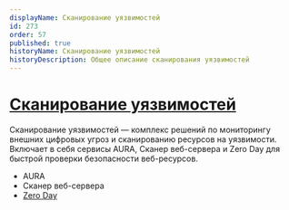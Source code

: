 ```yaml
---
displayName: Сканирование уязвимостей
id: 273
order: 57
published: true
historyName: Сканирование уязвимостей
historyDescription: Общее описание сканирования уязвимостей
---
```


# [Сканирование уязвимостей](vulnerability-scanning)

Сканирование уязвимостей — комплекс решений по мониторингу внешних цифровых угроз и сканированию ресурсов на уязвимости. Включает в себя сервисы AURA, Сканер веб-сервера и Zero Day для быстрой проверки безопасности веб-ресурсов.

- AURA
- Сканер веб-сервера
- [Zero Day]([241])